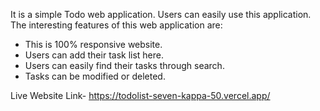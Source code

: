 It is a simple Todo web application. Users can easily use this application. The interesting features of this web application are:

* This is 100% responsive website.
* Users can add their task list here.
* Users can easily find their tasks through search.
* Tasks can be modified or deleted.

Live Website Link- https://todolist-seven-kappa-50.vercel.app/
 

